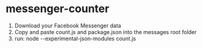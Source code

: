 # messenger-counter

1. Download your Facebook Messenger data
2. Copy and paste count.js and package.json into the messages root folder
3. run: node  --experimental-json-modules count.js
